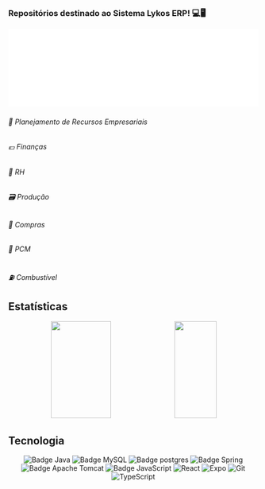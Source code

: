 ### Repositórios destinado ao Sistema Lykos ERP! 💻🖥️

<div align="center">
 <img src="https://github.com/LykosErp/LykosErp/blob/main/IMG/logo-lykos-white.png?raw=true" alt="Lykos IMG"/>
</div>

<p>
 <h6>🏬 Planejamento de Recursos Empresariais</h6>
 <h6>💶 Finanças</h6>
 <h6>🤵 RH</h6>
 <h6>🗃️ Produção</h6>
 <h6>🧺 Compras</h6>
 <h6>🧭 PCM</h6>
 <h6>⛽ Combustível</h6>
</p>


## Estatísticas

<div align="center">
  <img width="49%" height="195px" src="https://github-readme-stats.vercel.app/api?username=LykosErp&show_icons=true&count_private=true&hide_border=true&title_color=5D3FD3&icon_color=5D3FD3&text_color=c9d1d9&bg_color=0d1117" /> 
  <img width="41%" height="195px" src="https://github-readme-stats.vercel.app/api/top-langs/?username=LykosErp&layout=compact&hide_border=true&title_color=5D3FD3&text_color=5D3FD3&bg_color=0d1117" />
</div>


## Tecnologia
<div align="center">
    <img src="https://img.shields.io/badge/java-%23ED8B00.svg?style=for-the-badge&logo=openjdk&logoColor=white" alt="Badge Java">
    <img src="https://img.shields.io/badge/mysql-4479A1.svg?style=for-the-badge&logo=mysql&logoColor=white" alt="Badge MySQL">
    <img src="https://img.shields.io/badge/PostgreSQL-316192?style=for-the-badge&logo=postgresql&logoColor=white" alt="Badge postgres">
    <img src="https://img.shields.io/badge/spring-%236DB33F.svg?style=for-the-badge&logo=spring&logoColor=white" alt="Badge Spring">
    <img src="https://img.shields.io/badge/apache%20tomcat-%23F8DC75.svg?style=for-the-badge&logo=apache-tomcat&logoColor=black" alt="Badge Apache Tomcat">
    <img src="https://img.shields.io/badge/JavaScript-323330?style=for-the-badge&logo=javascript&logoColor=F7DF1E" alt="Badge JavaScript">
    <img src="https://img.shields.io/badge/React_Native-20232A?style=for-the-badge&logo=react&logoColor=61DAFB" alt="React">
    <img src="https://img.shields.io/badge/Expo-1B1F23?style=for-the-badge&logo=expo&logoColor=green" alt="Expo">
    <img src="https://img.shields.io/badge/GitHub-100000?style=for-the-badge&logo=github&logoColor=red" alt="Git">
    <img src="https://img.shields.io/badge/TypeScript-007ACC?style=for-the-badge&logo=typescript&logoColor=white" alt="TypeScript">
 
</div>


